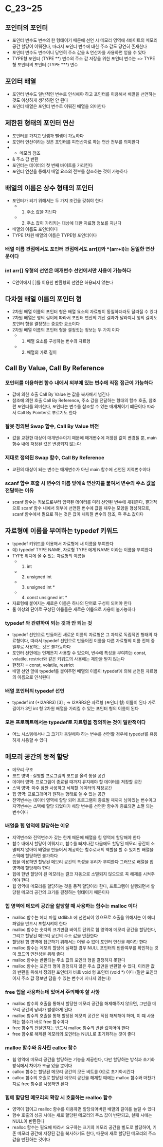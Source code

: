 # C_23~25
## 포인터의 포인터
* 포인터 변수도 변수의 한 형태이기 때문에 선언 시 메모리 영역에 4바이트의 메모리 공간 할당이 이뤄진다, 따라서 포인터 변수에 대한 주소 값도 당연히 존재한다
* 포인터 변수도 변수이니 당연히 주소 값을 & 연산자를 사용하면 얻을 수 있다
* TYPE형 포인터 (TYPE **) 변수의 주소 값 저장을 위한 포인터 변수는 => TYPE 형 포인터의 포인터 (TYPE ***)  변수

## 포인터 배열
* 포인터 변수도 일반적인 변수로 인식해야 하고 포인터를 이용해서 배열을 선언하는 것도 이상하게 생각하면 안 된다
* 포인터 배열은 포인터 변수로 이뤄진 배열을 의미한다

## 제한된 형태의 포인터 연산
* 포인터를 가지고 덧셈과 뺄셈이 가능하다
* 포인터 연산이라는 것은 포인터를 피연산자로 하는 연산 전부를 의미한다
* * 메모리 참조
* & 주소 값 반환
* 포인터는 데이터의 첫 번째 바이트를 가리킨다
* 포인터 연산을 통해서 배열 요소의 전부를 참조하는 것이 가능하다

## 배열의 이름은 상수 형태의 포인터
* 포인터가 되기 위해서는 두 가지 조건을 갖춰야 한다
	* 1. 주소 값을 지닌다
	* 2. 주소 값이 가리키는 대상에 대한 자료형 정보를 지닌다
* 배열의 이름도 포인터이다
* TYPE 1차원 배열의 이름은 TYPE형 포인터이다

### 배열 이름 관점에서도 포인터 관점에서도 arr[i]와 *(arr+i)는 동일한 연산문이다

### int arr[] 유형의 선언은 매개변수 선언에서만 사용이 가능하다
* C언어에서 [ ]를 이용한 반환형의 선언은 허용되지 않는다

## 다차원 배열 이름의 포인터 형
* 2차원 배열 이름의 포인터 형은 배열 요소의 자료형이 동일하더라도 달라질 수 있다
* 2차원 배열은 행의 길이에 따라서 포인터 연산의 계산 결과가 달라지니 행의 길이도 포인터 형을 결정짓는 중요한 요소이다
* 2차원 배열 이름의 포인터 형을 결정짓는 정보는 두 가지 이다
	* 1. 배열 요소를 구성하는 변수의 자료형
	* 2. 배열의 가로 길이

## Call By Value, Call By Reference
### 포인터를 이용하면 함수 내에서 외부에 있는 변수에 직접 접근이 가능하다
* 값에 의한 호출 Call By Value 는 값을 복사해서 넘긴다
* 참조에 의한 호출 Call By Reference, 주소 값을 전달하는 형태의 함수 호출, 참조란 포인터를 의미한다, 포인터는 변수를 참조할 수 있는 매개체이기 떄문이다 따라서 Call By Pointer로 부르기도 한다

### 잘못 정의된 Swap 함수, Call By Value 버전
* 값을 교환한 대상이 매개변수이기 때문에 매개변수에 저장된 값이 변경될 뿐, main 함수 내에 저장된 값은 변경되지 않는다

### 제대로 정의된 Swap 함수, Call By Reference
* 교환의 대상이 되는 변수는 매개변수가 아닌 main 함수에 선언된 지역변수이다

### scanf 함수 호출 시 변수의 이름 앞에 & 연산자를 붙여서 변수의 주소 값을 전달하는 이유
* scanf 함수는 키보드로부터 입력된 데이터를 미리 선언된 변수에 채워준다, 결과적으로 scanf 함수 내에서 외부에 선언된 변수에 값을 채우는 모양을 형성하므로, scanf 함수에서 필요로 하는 것은 값이 채워질 변수의 참조, 즉 주소 값이다

## 자료형에 이름을 부여하는 typedef 키워드
* typedef 키워드를 이용해서 자료형에 새 이름을 부여한다
* 예) typedef TYPE NAME, 자료형 TYPE 에게 NAME 이라는 이름을 부여한다
* TYPE 위치에 올 수 있는 자료형의 이름들 
	* 1. int
	* 2. unsigned int
	* 3. unsigned int *
	* 4. const unsigned int *
* 자료형에 붙여지는 새로운 이름은 하나의 단어로 구성이 되어야 한다
* 둘 이상의 단어로 구성된 이름들은 새로운 이름으로 사용이 불가능하다

### typedef 와 관련하여 되는 것과 안 되는 것
* typedef 선언으로 만들어진 새로운 이름의 자료형은 그 자체로 독립적인 형태의 자료형이다, 따라서 typedef 선언으로 만들어진 이름을 다른 자료형의 이름 전체 중 일부로 사용하는  것은 불가능하다
* 포인터 선언에는 언제든지 사용할 수 있으며, 변수에 특성을 부여하는 const, volatile, restrict와 같은 키워드의 사용에는 제한을 받지 않는다
* 한정자 = const, volatile, restrict 
* 배열 선언 앞에 typedef를 붙여주면 배열의 이름이 typedef에 의해 선언된 자료형의 이름으로 인식된다

### 배열 포인터의 typedef 선언
* typedef int (*I2ARR3) [3] ; => I2ARR3은 자료형 (포인터 형) 이름이 된다 가로 길이가 3인 int 형 2차원 배열을 가리킬 수 있는 포인터 형의 이름이 된다

### 모든 프로젝트에서는 typedef로 자료형을 정의하는 것이 일반적이다
* 어느 시스템에서나 그 크기가 동일해야 하는 변수를 선언할 경우에 typedef를 유용하게 사용할 수 있다

## 메모리 공간의 동적 할당
* 메모리 구조
* 코드 영역 : 실행할 프로그램의 코드를 올려 놓을 공간
* 데이터 영역: 프로그램이 종료될 때까지 유지해야 할 데이터를 저장할 공간
* 스택 영역: 아주 잠깐 사용하고 삭제할 데이터의 저장공간
* 힙 영역: 프로그래머가 원하는 형태로 쓸 수 있는 공간
* 전역변수는 데이터 영역에 할당 되어 프로그램이 종료될 때까지 남아있는 변수이고 지역변수는 스택에 할당 되었다가 해당 변수를 선언한 함수가 종료되면 소멸 되는 변수이다

### 배열을 힙 영역에 할당하는 이유
* 지역변수와 전역변수가 갖는 한계 때문에 배열을 힙 영역에 할당해야 한다
* 함수 내에서 할당이 이뤄지고, 함수를 빠져나간 다음에도 할당된 메모리 공간이 소멸되지 않아야 배열을 만들어서 제공하는 함수로서의 역할을 할 수 있지만 배열을 스택에 할당하면 불가하다
* 힙을 이용하면 할당된 메모리 공간의 특성을 우리가 부여한다 그러므로 배열을 힙 영역에 할당해야 한다
* 힙에 한번 할당이 된 메모리는 결코 자동으로 소멸되지 않으므로 꼭 해제를 시켜주어야 한다
* 힙 영역에 메모리를 할당하는 것을 동적 할당이라 한다, 프로그램이 실행되면서 할당될 메모리 공간의 크기를 결정하는 형태이기 때문이다

### 힙 영역에 메모리 공간을 할당할 때 사용하는 함수는 malloc 이다
* malloc 함수는 헤더 파일 stdlib.h 에 선언되어 있으므로 호출을 위해서는 이 헤더파일을 반드시 포함시켜야 한다
* malloc 함수는 숫자의 크기만큼 바이트 단위로 힙 영역에 메모리 공간을 할당한다, 그리고 할당된 메모리 공간의 주소 값을 반환한다
* 할당된 힙 영역에 접근하기 위해서는 어쩔 수 없이 포인터 연산을 해야만 한다
* malloc 함수는 메모리 할당에 실패할 경우 NULL 포인터의 반환여부를 확인하는 것이 코드의 안전성을 위해 좋다
* malloc 함수는 반환되는 주소 값의 포인터 형을 결정하지 못한다
* malloc 함수는 포인터 형이 결정되지 않은 주소 값만을 반환할 수 있다, 이러한 값의 반환을 위해서 정의한 포인터가 바로 void 형 포인터 (void *) 이다 (말만 포인터이지 주소 값 정보만 담을 수 있는 변수에 지나지 않는다)

###  free 힙을 사용하는데 있어서 주의해야 할 사항
* malloc 함수의 호출을 통해서 할당한 메모리 공간을 해제해주지 않으면, 그만큼 메모리 공간의 낭비가 발생하게 된다 
* malloc 함수의 호출을 통해 할당된 메모리 공간은 직접 해제해야 하며, 이 떄 사용하는 함수가 바로 free 함수이다
* free 함수의 전달인자는 반드시 malloc 함수의 반환 값이어야 한다
* free 함수로 해제된 메모리의 포인터는 NULL로 초기화하는 것이 좋다

### malloc 함수와 유사한 calloc 함수
* 힙 영역에 메모리 공간을 할당하는 기능을 제공한다, 다만 할당하는 방식과 초기화 방식에서 차이가 조금 있을 뿐이다
* calloc 함수는 할당된 메모리 공간의 모든 비트를 0으로 초기화시킨다
* calloc 함수의 호출로 할당된 메모리 공간을 해제할 때에는 malloc 함수와 마찬가지로 free 함수를 사용하면 된다

### 힙에 할당된 메모리의 확장 시 호출하는 realloc 함수
* 영역이 힙이고 realloc 함수를 이용하면 할당되어버린 배열의 길이를 늘릴 수 있다
* 함수 호출의 성공 시에는 새로 할당된 메모리의 주소 값이 반환되고, 실패 시에는 NULL이 반환된다
* realloc 함수는 필요에 따라서 요구하는 크기의 메모리 공간을 별도로 할당하여, 기존 메모리 공간에 저장된 값을 복사하기도 한다, 때문에 새로 할당된 메모리의 주소 값을 반환하는 것이다